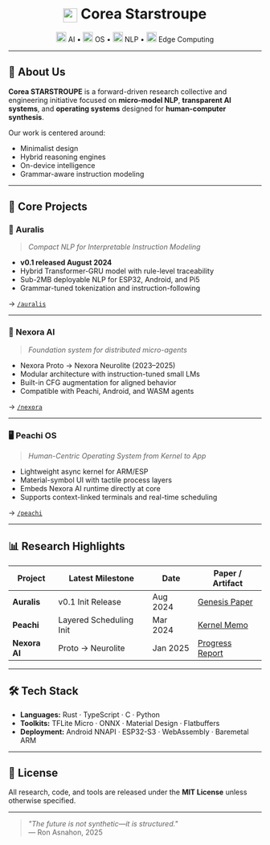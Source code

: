 <h1 align="center">
  <img src="https://fonts.gstatic.com/s/i/short-term/release/materialsymbolsoutlined/rocket_launch/default/24px.svg" width="28" valign="middle" />  
  Corea Starstroupe
</h1>

<p align="center">
  <img src="https://fonts.gstatic.com/s/i/short-term/release/materialsymbolsoutlined/psychiatry/default/24px.svg" width="20" /> AI • 
  <img src="https://fonts.gstatic.com/s/i/short-term/release/materialsymbolsoutlined/terminal/default/24px.svg" width="20" /> OS • 
  <img src="https://fonts.gstatic.com/s/i/short-term/release/materialsymbolsoutlined/text_snippet/default/24px.svg" width="20" /> NLP • 
  <img src="https://fonts.gstatic.com/s/i/short-term/release/materialsymbolsoutlined/lightbulb/default/24px.svg" width="20" /> Edge Computing
</p>

---

## 🧭 About Us

**Corea STARSTROUPE** is a forward-driven research collective and engineering initiative focused on **micro-model NLP**, **transparent AI systems**, and **operating systems** designed for **human-computer synthesis**.

Our work is centered around:
- Minimalist design
- Hybrid reasoning engines
- On-device intelligence
- Grammar-aware instruction modeling

---

## 🚀 Core Projects

### 🧠 Auralis  
> *Compact NLP for Interpretable Instruction Modeling*

- **v0.1 released August 2024**
- Hybrid Transformer-GRU model with rule-level traceability
- Sub-2MB deployable NLP for ESP32, Android, and Pi5
- Grammar-tuned tokenization and instruction-following

→ [`/auralis`](https://github.com/starstroupe/auralis)

---

### 🧬 Nexora AI  
> *Foundation system for distributed micro-agents*

- Nexora Proto → Nexora Neurolite (2023–2025)
- Modular architecture with instruction-tuned small LMs
- Built-in CFG augmentation for aligned behavior
- Compatible with Peachi, Android, and WASM agents

→ [`/nexora`](https://github.com/starstroupe/nexora)

---

### 🖥️ Peachi OS  
> *Human-Centric Operating System from Kernel to App*

- Lightweight async kernel for ARM/ESP
- Material-symbol UI with tactile process layers
- Embeds Nexora AI runtime directly at core
- Supports context-linked terminals and real-time scheduling

→ [`/peachi`](https://github.com/starstroupe/peachi)

---

## 📊 Research Highlights

| Project       | Latest Milestone      | Date        | Paper / Artifact              |
|---------------|------------------------|-------------|-------------------------------|
| **Auralis**   | v0.1 Init Release       | Aug 2024    | [Genesis Paper](docs/auralis-init.pdf) |
| **Peachi**    | Layered Scheduling Init | Mar 2024    | [Kernel Memo](docs/peachi-1.pdf)       |
| **Nexora AI** | Proto → Neurolite       | Jan 2025    | [Progress Report](docs/nexora-2.pdf)   |

---

## 🛠️ Tech Stack

- **Languages:** Rust · TypeScript · C · Python
- **Toolkits:** TFLite Micro · ONNX · Material Design · Flatbuffers
- **Deployment:** Android NNAPI · ESP32-S3 · WebAssembly · Baremetal ARM

---

## 📜 License

All research, code, and tools are released under the **MIT License** unless otherwise specified.

---

> _"The future is not synthetic—it is structured."_  
> — Ron Asnahon, 2025

